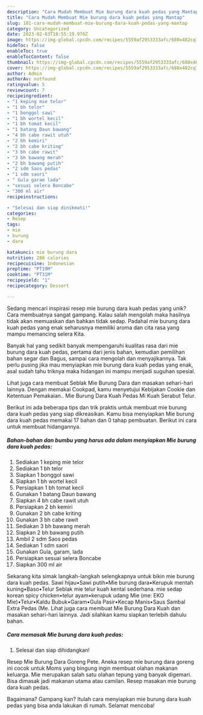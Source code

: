 ```yaml
---
description: "Cara Mudah Membuat Mie burung dara kuah pedas yang Mantap"
title: "Cara Mudah Membuat Mie burung dara kuah pedas yang Mantap"
slug: 181-cara-mudah-membuat-mie-burung-dara-kuah-pedas-yang-mantap
category: Uncategorized
date: 2023-02-03T18:55:19.970Z
image: https://img-global.cpcdn.com/recipes/5559af2953333afc/680x482cq70/mie-burung-dara-kuah-pedas-foto-resep-utama.jpg
hideToc: false
enableToc: true
enableTocContent: false
thumbnail: https://img-global.cpcdn.com/recipes/5559af2953333afc/680x482cq70/mie-burung-dara-kuah-pedas-foto-resep-utama.jpg
cover: https://img-global.cpcdn.com/recipes/5559af2953333afc/680x482cq70/mie-burung-dara-kuah-pedas-foto-resep-utama.jpg
author: Admin
authorAv: notfound
ratingvalue: 5
reviewcount: 7
recipeingredient:
- "1 keping mie telor"
- "1 bh telor"
- "1 bonggol sawi"
- "1 bh wortel kecil"
- "1 bh tomat kecil"
- "1 batang Daun bawang"
- "4 bh cabe rawit utuh"
- "2 bh kemiri"
- "2 bh cabe kriting"
- "3 bh cabe rawit"
- "3 bh bawang merah"
- "2 bh bawang putih"
- "2 sdm Saos pedas"
- "1 sdm saori"
- " Gula garam lada"
- "sesuai selera Boncabe"
- "300 ml air"
recipeinstructions:

- "Selesai dan siap dinikmati!"
categories:
- Resep
tags:
- mie
- burung
- dara

katakunci: mie burung dara 
nutrition: 280 calories
recipecuisine: Indonesian
preptime: "PT19M"
cooktime: "PT31M"
recipeyield: "1"
recipecategory: Dessert

---
```





Sedang mencari inspirasi resep mie burung dara kuah pedas yang unik? Cara membuatnya sangat gampang. Kalau salah mengolah maka hasilnya tidak akan memuaskan dan bahkan tidak sedap. Padahal mie burung dara kuah pedas yang enak seharusnya memiliki aroma dan cita rasa yang mampu memancing selera Kita.





Banyak hal yang sedikit banyak mempengaruhi kualitas rasa dari mie burung dara kuah pedas, pertama dari jenis bahan, kemudian pemilihan bahan segar dan Bagus, sampai cara mengolah dan menyajikannya. Tak perlu pusing jika mau menyiapkan mie burung dara kuah pedas yang enak,      asal sudah tahu triknya maka hidangan ini mampu menjadi suguhan spesial.














Lihat juga cara membuat Seblak Mie Burung Dara dan masakan sehari-hari lainnya. Dengan memakai Cookpad, kamu menyetujui Kebijakan Cookie dan Ketentuan Pemakaian.. Mie Burung Dara Kuah Pedas Mi Kuah Serabut Telur.






Berikut ini ada beberapa tips dan trik praktis untuk membuat mie burung dara kuah pedas yang siap dikreasikan. Kamu bisa menyiapkan Mie burung dara kuah pedas memakai 17 bahan dan 0 tahap pembuatan. Berikut ini cara untuk membuat hidangannya.

<!--inarticleads1-->

##### Bahan-bahan dan bumbu yang harus ada dalam menyiapkan Mie burung dara kuah pedas:

1. Sediakan 1 keping mie telor
1. Sediakan 1 bh telor
1. Siapkan 1 bonggol sawi
1. Siapkan 1 bh wortel kecil
1. Persiapkan 1 bh tomat kecil
1. Gunakan 1 batang Daun bawang
1. Siapkan 4 bh cabe rawit utuh
1. Persiapkan 2 bh kemiri
1. Gunakan 2 bh cabe kriting
1. Gunakan 3 bh cabe rawit
1. Sediakan 3 bh bawang merah
1. Siapkan 2 bh bawang putih
1. Ambil 2 sdm Saos pedas
1. Sediakan 1 sdm saori
1. Gunakan  Gula, garam, lada
1. Persiapkan sesuai selera Boncabe
1. Siapkan 300 ml air


Sekarang kita simak langkah-langkah selengkapnya untuk bikin mie burung dara kuah pedas. Sawi hijau•Sawi putih•Mie burung dara•Kerupuk mentah kuning•Baso•Telur Seblak mie telur kuah kental sederhana. mie sedap korean spicy chicken•telur ayam•kerupuk udang Mie (me: EKO Mie)•Telur•Kaldu Bubuk•Garam•Gula Pasir•Kecap Manis•Saus Sambal Extra Pedas (Me. Lihat juga cara membuat Mie Burung Dara Kuah dan masakan sehari-hari lainnya. Jadi silahkan kamu siapkan terlebih dahulu bahan. 

<!--inarticleads2-->

##### Cara memasak Mie burung dara kuah pedas:


1. Selesai dan siap dihidangkan!

Resep Mie Burung Dara Goreng Pete. Aneka resep mie burung dara goreng ini cocok untuk Moms yang bingung ingin membuat olahan makanan keluarga. Mie merupakan salah satu olahan tepung yang banyak digemari. Bisa dimasak jadi makanan utama atau camilan. Resep masakan mie burung dara kuah pedas. 

Bagaimana? Gampang kan? Itulah cara menyiapkan mie burung dara kuah pedas yang bisa anda lakukan di rumah. Selamat mencoba!
